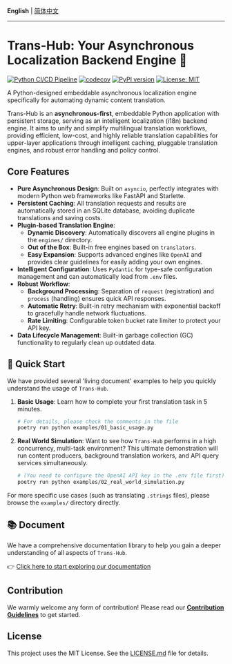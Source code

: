 **English** | [简体中文](../../zh/root_files/README.md)

---


# **Trans-Hub: Your Asynchronous Localization Backend Engine** 🚀

[![Python CI/CD Pipeline](https://github.com/SakenW/trans-hub/actions/workflows/ci.yml/badge.svg)](https://github.com/SakenW/trans-hub/actions/workflows/ci.yml)
[![codecov](https://codecov.io/gh/SakenW/trans-hub/graph/badge.svg?token=YOUR_CODECOV_TOKEN)](https://codecov.io/gh/SakenW/trans-hub)
[![PyPI version](https://badge.fury.io/py/trans-hub.svg)](https://badge.fury.io/py/trans-hub)
[![License: MIT](https://img.shields.io/badge/License-MIT-yellow.svg)](https://opensource.org/licenses/MIT)

A Python-designed embeddable asynchronous localization engine specifically for automating dynamic content translation.

Trans-Hub is an **asynchronous-first**, embeddable Python application with persistent storage, serving as an intelligent localization (i18n) backend engine. It aims to unify and simplify multilingual translation workflows, providing efficient, low-cost, and highly reliable translation capabilities for upper-layer applications through intelligent caching, pluggable translation engines, and robust error handling and policy control.

## **Core Features**

- **Pure Asynchronous Design**: Built on `asyncio`, perfectly integrates with modern Python web frameworks like FastAPI and Starlette.
- **Persistent Caching**: All translation requests and results are automatically stored in an SQLite database, avoiding duplicate translations and saving costs.
- **Plugin-based Translation Engine**:
  - **Dynamic Discovery**: Automatically discovers all engine plugins in the `engines/` directory.
  - **Out of the Box**: Built-in free engines based on `translators`.
  - **Easy Expansion**: Supports advanced engines like `OpenAI` and provides clear guidelines for easily adding your own engines.
- **Intelligent Configuration**: Uses `Pydantic` for type-safe configuration management and can automatically load from `.env` files.
- **Robust Workflow**:
  - **Background Processing**: Separation of `request` (registration) and `process` (handling) ensures quick API responses.
  - **Automatic Retry**: Built-in retry mechanism with exponential backoff to gracefully handle network fluctuations.
  - **Rate Limiting**: Configurable token bucket rate limiter to protect your API key.
- **Data Lifecycle Management**: Built-in garbage collection (GC) functionality to regularly clean up outdated data.

## **🚀 Quick Start**

We have provided several 'living document' examples to help you quickly understand the usage of `Trans-Hub`.

1.  **Basic Usage**: Learn how to complete your first translation task in 5 minutes.
    ```bash
    # For details, please check the comments in the file
    poetry run python examples/01_basic_usage.py
    ```

2.  **Real World Simulation**: Want to see how `Trans-Hub` performs in a high concurrency, multi-task environment? This ultimate demonstration will run content producers, background translation workers, and API query services simultaneously.
    ```bash
    # (You need to configure the OpenAI API key in the .env file first)
    poetry run python examples/02_real_world_simulation.py
    ```

For more specific use cases (such as translating `.strings` files), please browse the `examples/` directory directly.

## **📚 Document**

We have a comprehensive documentation library to help you gain a deeper understanding of all aspects of `Trans-Hub`.

👉 [Click here to start exploring our documentation](./docs/en/INDEX.md)

## **Contribution**

We warmly welcome any form of contribution! Please read our **[Contribution Guidelines](./CONTRIBUTING.md)** to get started.

## **License**

This project uses the MIT License. See the [LICENSE.md](./LICENSE.md) file for details.
